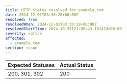 ```yaml
---
title: HTTP Status resolved for example.com
date: 2024-12-01T03:30:28+00:00Z
resolved: True
resolvedWhen: 2024-12-01T03:30:28+00:00Z
resolvedStartTime: 2024-10-25T21:09:43.191474+00:00
severity: notice
affected:
  - example.com
section: issue
---
```


| Expected Statuses | Actual Status  |
|-------------------|----------------|
| 200, 301, 302 | 200 |
